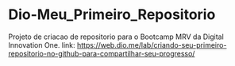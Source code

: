 # Dio-Meu_Primeiro_Repositorio

Projeto de criacao de repositorio para o Bootcamp MRV da Digital Innovation One.
link: https://web.dio.me/lab/criando-seu-primeiro-repositorio-no-github-para-compartilhar-seu-progresso/
